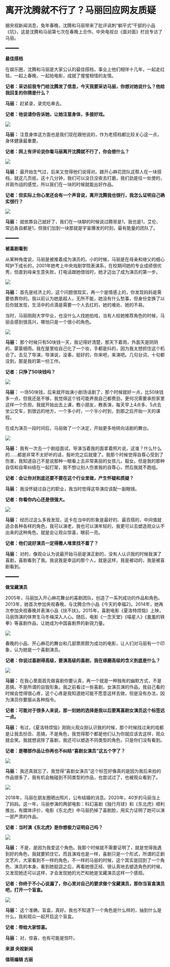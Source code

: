 # 离开沈腾就不行了？马丽回应网友质疑

据央视新闻消息，兔年春晚，沈腾和马丽带来了批评讽刺“躺平式”干部的小品《坑》，这是沈腾和马丽第七次在春晚上合作。中央电视台《面对面》栏目专访了马丽。

**━━━━━**

**最佳搭档**

在娱乐圈，沈腾和马丽是大家公认的最佳搭档，事业上他们相伴十几年，一起走红毯，一起上春晚，一起拍电影，成就了惺惺相惜的友情。

**记者：采访前我专门给沈腾发了信息，今天我要采访马丽，你想对她说什么？他给我回复的你猜是什么？**

**马丽：** 赶紧录，录完吃串去。

**记者：他说请你告诉她，让她注意身体，多接好戏。**

![](https://inews.gtimg.com/news_bt/GfeDDT0WD1mSkiMhBCZCS5aDGFRg59CMaH_KNALTP8QEEAA/0)

**马丽：** 注意身体这方面也是我们现在跟他说的，作为老搭档都比较关心这一点，身体健康最重要。

**记者：网上有评论说你看马丽离开沈腾就不行了，你会想什么？**

![](https://inews.gtimg.com/newsapp_bt/0/15624240647/1000)

**马丽：**
最开始生气过，后来又觉得他们说得对。跟开心麻花团队这帮人在一块搭档，就这几页纸，这十几分钟，我们可以没日没夜去打磨，我们劲是往一处使的，并肩作战的感觉，所以我们在一块的时候就能出好作品。

**记者：但实际上你心里还会有一个声音说，离开沈腾我也很行，我怎么证明自己确实很行？**

![](https://inews.gtimg.com/newsapp_bt/0/15624240754/1000)

**马丽：** 就依靠自己就好了，我们在一块聊的时候说过腾哥是1，我也是1，艾伦、常远各自都是1，但我们加到一块那就是宇宙爆发的时刻，最有能量的团队了。

**━━━━━**

**被喜剧看到**

从某种角度说，马丽是被推着成为演员的。小的时候，马丽是在母亲和继父的细心呵护下成长的，2001年她考上中央戏剧学院表演系，在校期间她的专业成绩很优秀，但直到母亲生意失败，打电话跟她借钱时，她才迈出了成为演员的第一步。

![](https://inews.gtimg.com/newsapp_bt/0/15624240757/1000)

**马丽：**
首先是经济上的，这个问题很现实，再一个是情感上的，你发现妈妈是需要依靠你的。我以前认为她是超人，无所不能，她没有什么愁事，但身份变换了以后你就发现，生活中的点滴是需要一个人去扛的，她的难处、她的不易。

当时，马丽刚刚大学毕业，也没什么人找她拍戏，当有人给她推荐角色的时候，马丽会感到很高兴，哪怕只是一个很小的角色。

![](https://inews.gtimg.com/newsapp_bt/0/15624240760/1000)

**马丽：**
那个时候只有50块钱一天，我记得好清楚，那天下着雨，外面天是阴阴的，蒙蒙细雨。我在屋里给自己化了一个妆，手都是抖的，因为我太想抓住这个机会了。去见了导演，导演说，没事，挺好的，你来吧，来演吧。几句台词，十句都没到，那是我的第一份工作。

**记者：只挣了50块钱吗？**

![](https://inews.gtimg.com/newsapp_bt/0/15624240829/1000)

**马丽：**
一场50块钱，后来就开始演小剧场话剧了，那个时候就好一点，比50块钱多一点，但我还是不够，我觉得这个钱可能养我自己都费劲，更何况需要承担家里这样一个负担。我就开始出去上课，教小朋友，教表演，每天早上4点多、5点去坐公交车，到很远的地方，一个多小时，一个半小时到，到那之后开始一天的课程。

在成为演员一段时间后，马丽做了一个决定，开始更多地转向话剧的舞台。

![](https://inews.gtimg.com/newsapp_bt/0/15624240836/1000)

**马丽：**
我有一次去一个剧组面试，导演当着我的面拿着照片说，这谁？什么什么的……都是非常不太好听的话，我听完之后就傻了。我那个时候觉得自尊心受到了伤害，我知道自己不是说那种一眼看上去非常美丽的女孩儿，靓女。但是我的那种自信和自卑纠结在一起打架，我不想让别人伤害我的自尊心，然后我就不跑组。

**记者：会让你对到底还要不要在这个行业里做，产生怀疑和质疑？**

**马丽：** 我没怀疑过自己的职业，我当时觉得这导演应该配一副眼镜。

**记者：你看你内心还是很强大。**

![](https://inews.gtimg.com/newsapp_bt/0/15624240840/1000)

**马丽：**
经历过这么多我发现，这卡在当中的形象是最好的、最百搭的，中间值就适合各种各样的角色，我可以演老，我也可以演年轻的，我更可以去塑造观众认不出来的这种角色，就是会让观众惊喜，眼前一亮。

**记者：他们说好演员一定得撒人堆里找不着了？**

**马丽：**
对的，像观众认为说最开始马丽是演正剧的，没有人认识我的时候我演了喜剧，喜剧看到了我。我说我是幸运的那个人，就是这样，我是被动的，我是被喜剧看到。

**━━━━━**

**做宝藏演员**

2005年，马丽加入开心麻花舞台的喜剧团队，创造了一系列成功的作品和角色。2013年，她首次参加央视春晚，与沈腾合作小品《今天的幸福2》。2014年，她再次参加央视春晚并表演小品《扶不扶》。2015年，喜剧电影《夏洛特烦恼》上映，马丽饰演的体育生马冬梅深入人心。随后，电影《一念天堂》《喵星人》《羞羞的铁拳》等喜剧作品，让她成为中国喜剧界的新锐力量。

![](https://inews.gtimg.com/newsapp_bt/0/15624240932/1000)

春晚的小品、开心麻花的舞台和几部票房颇为成功的电影，让人们对马丽有一个印象，认为她是一个喜剧演员。

**记者：你说过喜剧得高级，要演高级的喜剧，我在琢磨高级的含义到底是什么？**

![](https://inews.gtimg.com/newsapp_bt/0/15624240935/1000)

**马丽：**
在我心里面首先做喜剧你要认真，再一个就是一种独有的幽默方式，不是恶搞，不是所谓的自毁形象。我之前看过一些喜剧，女演员演的作品，我自己看的时候会觉得很心疼，这个心疼是我知道她可能不愿意这样去做，但是没有办法，因为演员你要服从各种指令。

**记者：可能对于很多人来说，那一刻她的选择是我以后要离喜剧女演员这个标签远一点。**

**马丽：**
有过，《夏洛特烦恼》刚刚火观众刚认识我的时候，那个时候找过来的戏都是让我去扮丑、恶搞，不是角色，我觉得那个都是他们认为你就应该去这样，观众就会笑。我就想说除了喜剧，我还可以塑造不同类型的角色，只是你们没有看到。

**记者：是哪部作品让你再也不纠结“喜剧女演员”这五个字了？**

![](https://inews.gtimg.com/newsapp_bt/0/15624240939/1000)

**马丽：** 我还真就忘了，我觉得“喜剧女演员”这个标签好像真的是因为我后来拍的作品很多了，我有机会触碰到不同类型的作品，也尝试过了，也被观众看到了。

![](https://inews.gtimg.com/newsapp_bt/0/15624241030/1000)

2018年，马丽在朋友圈晒出照片，公布结婚的消息。2020年，40岁的马丽当上了妈妈。这一年，马丽参演的两部电影：科幻喜剧《独行月球》和《东北虎》顺利推出，有媒体评价，电影《东北虎》中马丽扔掉了喜剧脸，用实力证明了她可以演一部严肃的作品。

**记者：当时演《东北虎》是你想极力证明自己吗？**

![](https://inews.gtimg.com/newsapp_bt/0/15624241034/1000)

**马丽：**
不是，是因为我爱这个角色。我那个时候就不需要证明了，就是觉得我遇到好的角色，我就要抓住它。而且演戏也是一样，喜剧只是一个形式，所谓的正剧文艺片，大家看到不一样的角色，不一样的马丽的时候，这个其实是回到了一个角色、演员的本身。看到她挺逗之后，再看她很正经、很认真地去塑造角色的时候，又发现她还可以这样，才会发现她的光芒和她是宝藏演员这样一个感观。

**记者：你终于不小心说漏了，你心里对自己的要求做个宝藏演员，那你当盲盒演员吧，打开一个盲盒。**

![](https://inews.gtimg.com/newsapp_bt/0/15624241038/1000)

**马丽：** 这个准确，盲盒，真好。我也不知道下一个角色是什么样的，抽到什么是什么，我和观众一起开启这个盲盒。

**记者：带给大家惊喜。**

**马丽：** 对，惊喜，也有可能是惊吓。

**来源 央视新闻**

**值班编辑 古丽**

